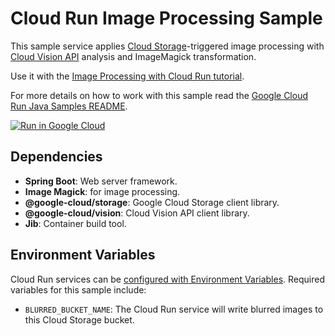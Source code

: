 # Cloud Run Image Processing Sample

This sample service applies [Cloud Storage](https://cloud.google.com/storage/docs)-triggered image processing with [Cloud Vision API](https://cloud.google.com/vision/docs) analysis and ImageMagick transformation.

Use it with the [Image Processing with Cloud Run tutorial](http://cloud.google.com/run/docs/tutorials/image-processing).

For more details on how to work with this sample read the [Google Cloud Run Java Samples README](https://github.com/GoogleCloudPlatform/java-docs-samples/tree/master/run).

[![Run in Google Cloud][run_img]][run_link]

## Dependencies

* **Spring Boot**: Web server framework.
* **Image Magick**: for image processing.
* **@google-cloud/storage**: Google Cloud Storage client library.
* **@google-cloud/vision**: Cloud Vision API client library.
* **Jib**: Container build tool.

## Environment Variables

Cloud Run services can be [configured with Environment Variables](https://cloud.google.com/run/docs/configuring/environment-variables).
Required variables for this sample include:

* `BLURRED_BUCKET_NAME`: The Cloud Run service will write blurred images to this Cloud Storage bucket.

[run_img]: https://storage.googleapis.com/cloudrun/button.svg
[run_link]: https://deploy.cloud.run/?git_repo=https://github.com/GoogleCloudPlatform/java-docs-samples&dir=run/image-processing
